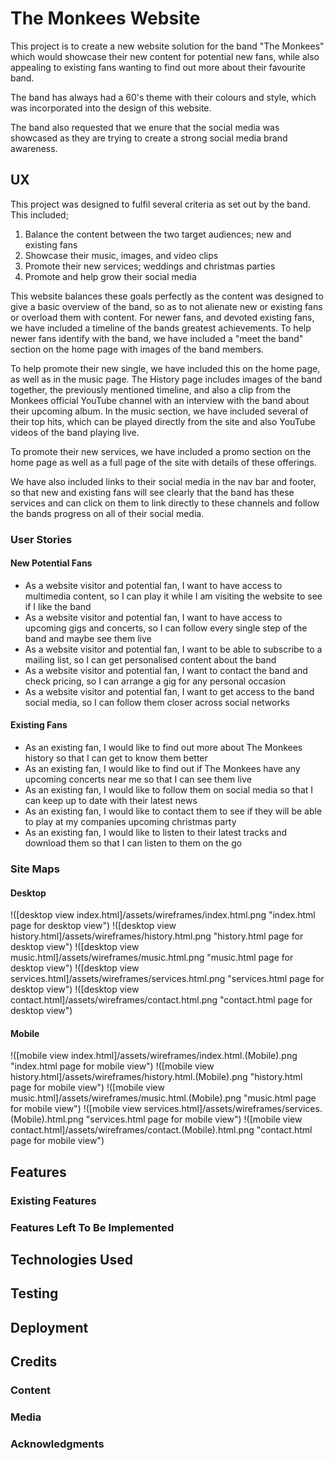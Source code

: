 # The Monkees Website
This project is to create a new website solution for the band "The Monkees" 
which would showcase their new content for potential new fans, while also 
appealing to existing fans wanting to find out more about their favourite band.

The band has always had a 60's theme with their colours and style, which was 
incorporated into the design of this website. 

The band also requested that we enure that the social media was showcased as 
they are trying to create a strong social media brand awareness. 

## UX
This project was designed to fulfil several criteria as set out by the band. 
This included;

1. Balance the content between the two target audiences; new and existing fans
2. Showcase their music, images, and video clips
3. Promote their new services; weddings and christmas parties
4. Promote and help grow their social media

This website balances these goals perfectly as the content was designed to give 
a basic overview of the band, so as to not alienate new or existing fans or 
overload them with content. For newer fans, and devoted existing fans, we have 
included a timeline of the bands greatest achievements. To help newer fans identify
with the band, we have included a "meet the band" section on the home page with 
images of the band members. 

To help promote their new single, we have included this on the home page, as well 
as in the music page. The History page includes images of the band together, the 
previously mentioned timeline, and also a clip from the Monkees official YouTube 
channel with an interview with the band about their upcoming album. In the music 
section, we have included several of their top hits, which can be played directly
from the site and also YouTube videos of the band playing live.

To promote their new services, we have included a promo section on the home page 
as well as a full page of the site with details of these offerings. 

We have also included links to their social media in the nav bar and footer, so
that new and existing fans will see clearly that the band has these services and 
can click on them to link directly to these channels and follow the bands progress 
on all of their social media.

### User Stories
#### New Potential Fans
- As a website visitor and potential fan, I want to have access to multimedia content, 
so I can play it while I am visiting the website to see if I like the band
- As a website visitor and potential fan, I want to have access to upcoming gigs and 
concerts, so I can follow every single step of the band and maybe see them live
- As a website visitor and potential fan, I want to be able to subscribe to a 
mailing list, so I can get personalised content about the band
- As a website visitor and potential fan, I want to contact the band and check 
pricing, so I can arrange a gig for any personal occasion 
- As a website visitor and potential fan, I want to get access to the band social 
media, so I can follow them closer across social networks

#### Existing Fans
- As an existing fan, I would like to find out more about The Monkees history so
that I can get to know them better
- As an existing fan, I would like to find out if The Monkees have any upcoming 
concerts near me so that I can see them live
- As an existing fan, I would like to follow them on social media so that I can 
keep up to date with their latest news
- As an existing fan, I would like to contact them to see if they will be able to
play at my companies upcoming christmas party
- As an existing fan, I would like to listen to their latest tracks and download 
them so that I can listen to them on the go

### Site Maps
#### Desktop
!([desktop view index.html]/assets/wireframes/index.html.png "index.html page for desktop view")
!([desktop view history.html]/assets/wireframes/history.html.png "history.html page for desktop view")
!([desktop view music.html]/assets/wireframes/music.html.png "music.html page for desktop view")
!([desktop view services.html]/assets/wireframes/services.html.png "services.html page for desktop view")
!([desktop view contact.html]/assets/wireframes/contact.html.png "contact.html page for desktop view")
#### Mobile
!([mobile view index.html]/assets/wireframes/index.html.(Mobile).png "index.html page for mobile view")
!([mobile view history.html]/assets/wireframes/history.html.(Mobile).png "history.html page for mobile view")
!([mobile view music.html]/assets/wireframes/music.html.(Mobile).png "music.html page for mobile view")
!([mobile view services.html]/assets/wireframes/services.(Mobile).html.png "services.html page for mobile view")
!([mobile view contact.html]/assets/wireframes/contact.(Mobile).html.png "contact.html page for mobile view")

## Features

### Existing Features

### Features Left To Be Implemented

## Technologies Used

## Testing


## Deployment

## Credits

### Content 

### Media

### Acknowledgments
